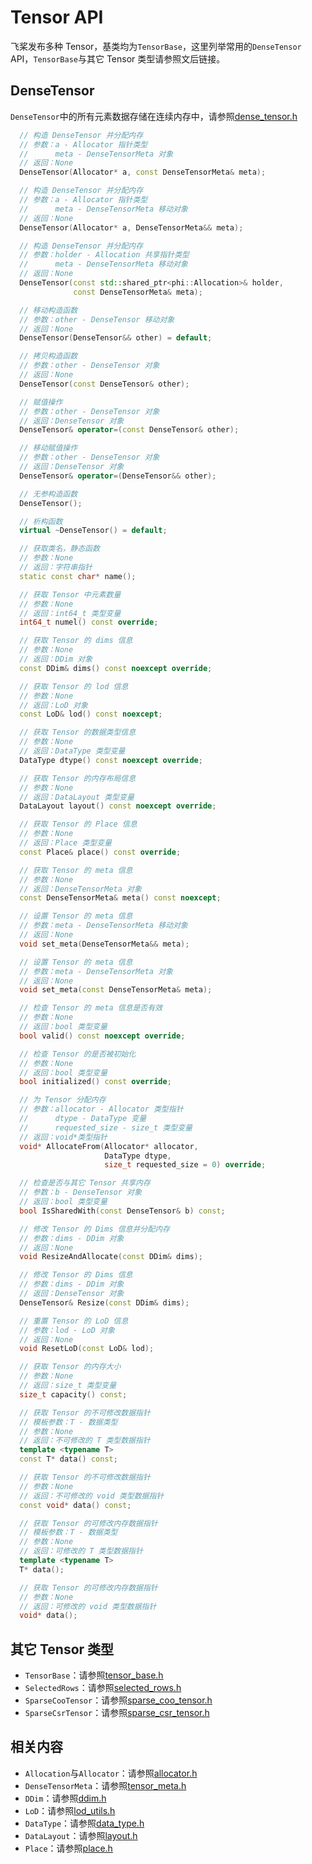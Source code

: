 # Tensor API

飞桨发布多种 Tensor，基类均为`TensorBase`，这里列举常用的`DenseTensor` API，`TensorBase`与其它 Tensor 类型请参照文后链接。

## DenseTensor

`DenseTensor`中的所有元素数据存储在连续内存中，请参照[dense_tensor.h](https://github.com/PaddlePaddle/Paddle/blob/develop/paddle/phi/core/dense_tensor.h)

```c++
  // 构造 DenseTensor 并分配内存
  // 参数：a - Allocator 指针类型
  //      meta - DenseTensorMeta 对象
  // 返回：None
  DenseTensor(Allocator* a, const DenseTensorMeta& meta);

  // 构造 DenseTensor 并分配内存
  // 参数：a - Allocator 指针类型
  //      meta - DenseTensorMeta 移动对象
  // 返回：None
  DenseTensor(Allocator* a, DenseTensorMeta&& meta);

  // 构造 DenseTensor 并分配内存
  // 参数：holder - Allocation 共享指针类型
  //      meta - DenseTensorMeta 移动对象
  // 返回：None
  DenseTensor(const std::shared_ptr<phi::Allocation>& holder,
              const DenseTensorMeta& meta);

  // 移动构造函数
  // 参数：other - DenseTensor 移动对象
  // 返回：None
  DenseTensor(DenseTensor&& other) = default;

  // 拷贝构造函数
  // 参数：other - DenseTensor 对象
  // 返回：None
  DenseTensor(const DenseTensor& other);

  // 赋值操作
  // 参数：other - DenseTensor 对象
  // 返回：DenseTensor 对象
  DenseTensor& operator=(const DenseTensor& other);

  // 移动赋值操作
  // 参数：other - DenseTensor 对象
  // 返回：DenseTensor 对象
  DenseTensor& operator=(DenseTensor&& other);

  // 无参构造函数
  DenseTensor();

  // 析构函数
  virtual ~DenseTensor() = default;

  // 获取类名，静态函数
  // 参数：None
  // 返回：字符串指针
  static const char* name();

  // 获取 Tensor 中元素数量
  // 参数：None
  // 返回：int64_t 类型变量
  int64_t numel() const override;

  // 获取 Tensor 的 dims 信息
  // 参数：None
  // 返回：DDim 对象
  const DDim& dims() const noexcept override;

  // 获取 Tensor 的 lod 信息
  // 参数：None
  // 返回：LoD 对象
  const LoD& lod() const noexcept;

  // 获取 Tensor 的数据类型信息
  // 参数：None
  // 返回：DataType 类型变量
  DataType dtype() const noexcept override;

  // 获取 Tensor 的内存布局信息
  // 参数：None
  // 返回：DataLayout 类型变量
  DataLayout layout() const noexcept override;

  // 获取 Tensor 的 Place 信息
  // 参数：None
  // 返回：Place 类型变量
  const Place& place() const override;

  // 获取 Tensor 的 meta 信息
  // 参数：None
  // 返回：DenseTensorMeta 对象
  const DenseTensorMeta& meta() const noexcept;

  // 设置 Tensor 的 meta 信息
  // 参数：meta - DenseTensorMeta 移动对象
  // 返回：None
  void set_meta(DenseTensorMeta&& meta);

  // 设置 Tensor 的 meta 信息
  // 参数：meta - DenseTensorMeta 对象
  // 返回：None
  void set_meta(const DenseTensorMeta& meta);

  // 检查 Tensor 的 meta 信息是否有效
  // 参数：None
  // 返回：bool 类型变量
  bool valid() const noexcept override;

  // 检查 Tensor 的是否被初始化
  // 参数：None
  // 返回：bool 类型变量
  bool initialized() const override;

  // 为 Tensor 分配内存
  // 参数：allocator - Allocator 类型指针
  //      dtype - DataType 变量
  //      requested_size - size_t 类型变量
  // 返回：void*类型指针
  void* AllocateFrom(Allocator* allocator,
                     DataType dtype,
                     size_t requested_size = 0) override;

  // 检查是否与其它 Tensor 共享内存
  // 参数：b - DenseTensor 对象
  // 返回：bool 类型变量
  bool IsSharedWith(const DenseTensor& b) const;

  // 修改 Tensor 的 Dims 信息并分配内存
  // 参数：dims - DDim 对象
  // 返回：None
  void ResizeAndAllocate(const DDim& dims);

  // 修改 Tensor 的 Dims 信息
  // 参数：dims - DDim 对象
  // 返回：DenseTensor 对象
  DenseTensor& Resize(const DDim& dims);

  // 重置 Tensor 的 LoD 信息
  // 参数：lod - LoD 对象
  // 返回：None
  void ResetLoD(const LoD& lod);

  // 获取 Tensor 的内存大小
  // 参数：None
  // 返回：size_t 类型变量
  size_t capacity() const;

  // 获取 Tensor 的不可修改数据指针
  // 模板参数：T - 数据类型
  // 参数：None
  // 返回：不可修改的 T 类型数据指针
  template <typename T>
  const T* data() const;

  // 获取 Tensor 的不可修改数据指针
  // 参数：None
  // 返回：不可修改的 void 类型数据指针
  const void* data() const;

  // 获取 Tensor 的可修改内存数据指针
  // 模板参数：T - 数据类型
  // 参数：None
  // 返回：可修改的 T 类型数据指针
  template <typename T>
  T* data();

  // 获取 Tensor 的可修改内存数据指针
  // 参数：None
  // 返回：可修改的 void 类型数据指针
  void* data();
```

## 其它 Tensor 类型

- `TensorBase`：请参照[tensor_base.h](https://github.com/PaddlePaddle/Paddle/blob/develop/paddle/phi/core/tensor_base.h)
- `SelectedRows`：请参照[selected_rows.h](https://github.com/PaddlePaddle/Paddle/blob/develop/paddle/phi/core/selected_rows.h)
- `SparseCooTensor`：请参照[sparse_coo_tensor.h](https://github.com/PaddlePaddle/Paddle/blob/develop/paddle/phi/core/sparse_coo_tensor.h)
- `SparseCsrTensor`：请参照[sparse_csr_tensor.h](https://github.com/PaddlePaddle/Paddle/blob/develop/paddle/phi/core/sparse_csr_tensor.h)


## 相关内容

- `Allocation`与`Allocator`：请参照[allocator.h](https://github.com/PaddlePaddle/Paddle/blob/develop/paddle/phi/core/allocator.h)
- `DenseTensorMeta`：请参照[tensor_meta.h](https://github.com/PaddlePaddle/Paddle/blob/develop/paddle/phi/core/tensor_meta.h)
- `DDim`：请参照[ddim.h](https://github.com/PaddlePaddle/Paddle/blob/develop/paddle/phi/core/ddim.h)
- `LoD`：请参照[lod_utils.h](https://github.com/PaddlePaddle/Paddle/blob/develop/paddle/phi/core/lod_utils.h)
- `DataType`：请参照[data_type.h](https://github.com/PaddlePaddle/Paddle/blob/develop/paddle/phi/common/data_type.h)
- `DataLayout`：请参照[layout.h](https://github.com/PaddlePaddle/Paddle/blob/develop/paddle/phi/common/layout.h)
- `Place`：请参照[place.h](https://github.com/PaddlePaddle/Paddle/blob/develop/paddle/phi/common/place.h)
